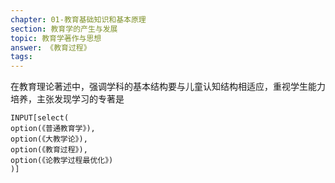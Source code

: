 ```yaml
---
chapter: 01-教育基础知识和基本原理
section: 教育学的产生与发展
topic: 教育学著作与思想
answer: 《教育过程》
tags:
---
```


在教育理论著述中，强调学科的基本结构要与儿童认知结构相适应，重视学生能力培养，主张发现学习的专著是

```meta-bind
INPUT[select(
option(《普通教育学》),
option(《大教学论》),
option(《教育过程》),
option(《论教学过程最优化》)
)]
```